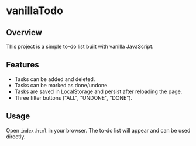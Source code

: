 # vanillaTodo

## Overview

This project is a simple to-do list built with vanilla JavaScript.

## Features

- Tasks can be added and deleted.
- Tasks can be marked as done/undone.
- Tasks are saved in LocalStorage and persist after reloading the page.
- Three filter buttons ("ALL", "UNDONE", "DONE").

## Usage

Open `index.html` in your browser. The to-do list will appear and can be used directly.
